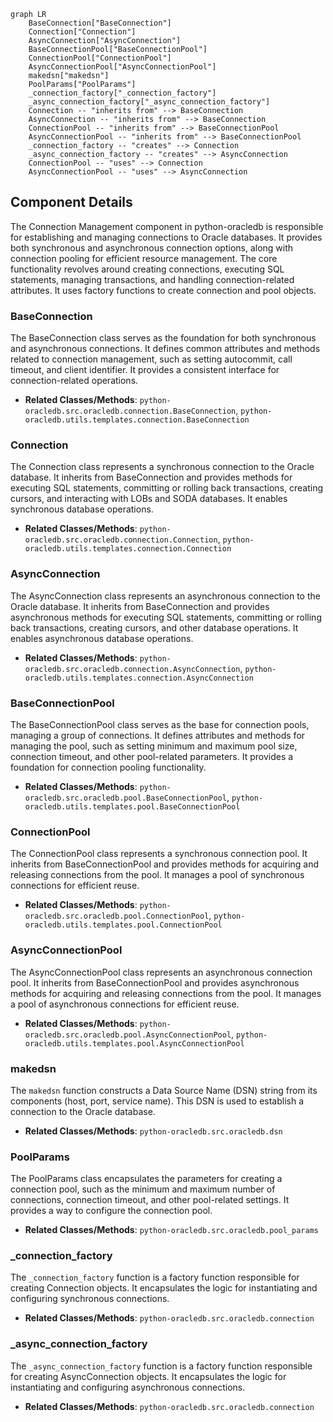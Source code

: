 ```mermaid
graph LR
    BaseConnection["BaseConnection"]
    Connection["Connection"]
    AsyncConnection["AsyncConnection"]
    BaseConnectionPool["BaseConnectionPool"]
    ConnectionPool["ConnectionPool"]
    AsyncConnectionPool["AsyncConnectionPool"]
    makedsn["makedsn"]
    PoolParams["PoolParams"]
    _connection_factory["_connection_factory"]
    _async_connection_factory["_async_connection_factory"]
    Connection -- "inherits from" --> BaseConnection
    AsyncConnection -- "inherits from" --> BaseConnection
    ConnectionPool -- "inherits from" --> BaseConnectionPool
    AsyncConnectionPool -- "inherits from" --> BaseConnectionPool
    _connection_factory -- "creates" --> Connection
    _async_connection_factory -- "creates" --> AsyncConnection
    ConnectionPool -- "uses" --> Connection
    AsyncConnectionPool -- "uses" --> AsyncConnection
```

## Component Details

The Connection Management component in python-oracledb is responsible for establishing and managing connections to Oracle databases. It provides both synchronous and asynchronous connection options, along with connection pooling for efficient resource management. The core functionality revolves around creating connections, executing SQL statements, managing transactions, and handling connection-related attributes. It uses factory functions to create connection and pool objects.

### BaseConnection
The BaseConnection class serves as the foundation for both synchronous and asynchronous connections. It defines common attributes and methods related to connection management, such as setting autocommit, call timeout, and client identifier. It provides a consistent interface for connection-related operations.
- **Related Classes/Methods**: `python-oracledb.src.oracledb.connection.BaseConnection`, `python-oracledb.utils.templates.connection.BaseConnection`

### Connection
The Connection class represents a synchronous connection to the Oracle database. It inherits from BaseConnection and provides methods for executing SQL statements, committing or rolling back transactions, creating cursors, and interacting with LOBs and SODA databases. It enables synchronous database operations.
- **Related Classes/Methods**: `python-oracledb.src.oracledb.connection.Connection`, `python-oracledb.utils.templates.connection.Connection`

### AsyncConnection
The AsyncConnection class represents an asynchronous connection to the Oracle database. It inherits from BaseConnection and provides asynchronous methods for executing SQL statements, committing or rolling back transactions, creating cursors, and other database operations. It enables asynchronous database operations.
- **Related Classes/Methods**: `python-oracledb.src.oracledb.connection.AsyncConnection`, `python-oracledb.utils.templates.connection.AsyncConnection`

### BaseConnectionPool
The BaseConnectionPool class serves as the base for connection pools, managing a group of connections. It defines attributes and methods for managing the pool, such as setting minimum and maximum pool size, connection timeout, and other pool-related parameters. It provides a foundation for connection pooling functionality.
- **Related Classes/Methods**: `python-oracledb.src.oracledb.pool.BaseConnectionPool`, `python-oracledb.utils.templates.pool.BaseConnectionPool`

### ConnectionPool
The ConnectionPool class represents a synchronous connection pool. It inherits from BaseConnectionPool and provides methods for acquiring and releasing connections from the pool. It manages a pool of synchronous connections for efficient reuse.
- **Related Classes/Methods**: `python-oracledb.src.oracledb.pool.ConnectionPool`, `python-oracledb.utils.templates.pool.ConnectionPool`

### AsyncConnectionPool
The AsyncConnectionPool class represents an asynchronous connection pool. It inherits from BaseConnectionPool and provides asynchronous methods for acquiring and releasing connections from the pool. It manages a pool of asynchronous connections for efficient reuse.
- **Related Classes/Methods**: `python-oracledb.src.oracledb.pool.AsyncConnectionPool`, `python-oracledb.utils.templates.pool.AsyncConnectionPool`

### makedsn
The `makedsn` function constructs a Data Source Name (DSN) string from its components (host, port, service name). This DSN is used to establish a connection to the Oracle database.
- **Related Classes/Methods**: `python-oracledb.src.oracledb.dsn`

### PoolParams
The PoolParams class encapsulates the parameters for creating a connection pool, such as the minimum and maximum number of connections, connection timeout, and other pool-related settings. It provides a way to configure the connection pool.
- **Related Classes/Methods**: `python-oracledb.src.oracledb.pool_params`

### _connection_factory
The `_connection_factory` function is a factory function responsible for creating Connection objects. It encapsulates the logic for instantiating and configuring synchronous connections.
- **Related Classes/Methods**: `python-oracledb.src.oracledb.connection`

### _async_connection_factory
The `_async_connection_factory` function is a factory function responsible for creating AsyncConnection objects. It encapsulates the logic for instantiating and configuring asynchronous connections.
- **Related Classes/Methods**: `python-oracledb.src.oracledb.connection`
